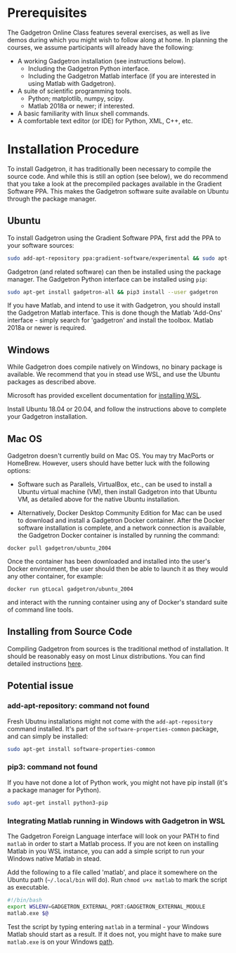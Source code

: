 # Prerequisites
 
The Gadgetron Online Class features several exercises, as well as live demos during which you might wish to follow along at home. In planning the courses, we assume participants will already have the following:  
 
 - A working Gadgetron installation (see instructions below).
   - Including the Gadgetron Python interface.
   - Including the Gadgetron Matlab interface (if you are interested in using Matlab with Gadgetron).
 - A suite of scientific programming tools.
   - Python; matplotlib, numpy, scipy.
   - Matlab 2018a or newer; if interested.
 - A basic familiarity with linux shell commands.  
 - A comfortable text editor (or IDE) for Python, XML, C++, etc.
   
# Installation Procedure
 
To install Gadgetron, it has traditionally been necessary to compile the source code. And while this is still an option (see below), we do recommend that you take a look at the precompiled packages available in the Gradient Software PPA. This makes the Gadgetron software suite available on Ubuntu through the package manager.    
 
## Ubuntu
 
To install Gadgetron using the Gradient Software PPA, first add the PPA to your software sources:  
```bash  
sudo add-apt-repository ppa:gradient-software/experimental && sudo apt-get update
```
 
Gadgetron (and related software) can then be installed using the package manager. The Gadgetron Python interface can be installed using `pip`:
```bash
sudo apt-get install gadgetron-all && pip3 install --user gadgetron
```
 
If you have Matlab, and intend to use it with Gadgetron, you should install the Gadgetron Matlab interface. This is done though the Matlab 'Add-Ons' interface - simply search for 'gadgetron' and install the toolbox. Matlab 2018a or newer is required.
 
## Windows
 
While Gadgetron does compile natively on Windows, no binary package is available. We recommend that you in stead use WSL, and use the Ubuntu packages as described above.   
 
Microsoft has provided excellent documentation for [installing WSL](https://docs.microsoft.com/en-us/windows/wsl/about).  
 
Install Ubuntu 18.04 or 20.04, and follow the instructions above to complete your Gadgetron installation.
 
## Mac OS  
 
Gadgetron doesn't currently build on Mac OS.  You may try MacPorts or HomeBrew.  However, users should have better luck with the following options:
 
- Software such as Parallels, VirtualBox, etc., can be used to install a Ubuntu virtual machine (VM), then install Gadgetron into that Ubuntu VM, as detailed above for the native Ubuntu installation.
 
- Alternatively, Docker Desktop Community Edition for Mac can be used to download and install a Gadgetron Docker container.  After the Docker software installation is complete, and a network connection is available, the Gadgetron Docker container is installed by running the command:
 
```
docker pull gadgetron/ubuntu_2004
```
 
Once the container has been downloaded and installed into the user's Docker environment, the user should then be able to launch it as they would any other container, for example:
 
```
docker run gtLocal gadgetron/ubuntu_2004
```
 
and interact with the running container using any of Docker's standard suite of command line tools.
 
## Installing from Source Code
 
Compiling Gadgetron from sources is the traditional method of installation. It should be reasonably easy on most Linux distributions. You can find detailed instructions [here](https://github.com/gadgetron/gadgetron/wiki/Linux-Installation-(Gadgetron-4)).  
 
## Potential issue
 
### add-apt-repository: command not found
 
Fresh Ubutnu installations might not come with the `add-apt-repository` command installed. It's part of the `software-properties-common` package, and can simply be installed:  
```bash
sudo apt-get install software-properties-common
```

### pip3: command not found

If you have not done a lot of Python work, you might not have pip install (it's a package manager for Python).
```bash
sudo apt-get install python3-pip
```

### Integrating Matlab running in Windows with Gadgetron in WSL

The Gadgetron Foreign Language interface will look on your PATH to find `matlab` in order to start a Matlab process. If you are not keen on installing Matlab in you WSL instance, you can add a simple script to run your Windows native Matlab in stead. 

Add the following to a file called 'matlab', and place it somewhere on the Ubuntu path (`~/.local/bin` will do). Run `chmod u+x matlab` to mark the script as executable. 
```bash
#!/bin/bash
export WSLENV=GADGETRON_EXTERNAL_PORT:GADGETRON_EXTERNAL_MODULE
matlab.exe $@
```

Test the script by typing entering `matlab` in a terminal - your Windows Matlab should start as a result. If it does not, you might have to make sure `matlab.exe` is on your Windows [path](https://helpdeskgeek.com/windows-10/add-windows-path-environment-variable/).  
